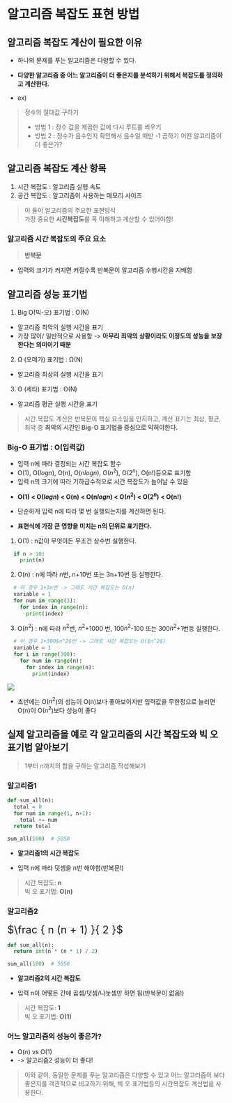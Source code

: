 # 알고리즘 복잡도 표현 방법

## 알고리즘 복잡도 계산이 필요한 이유
* 하나의 문제를 푸는 알고리즘은 다양할 수 있다.
* **다양한 알고리즘 중 어느 알고리즘이 더 좋은지를 분석하기 위해서 복잡도를 정의하고 계산한다.**  
  
* ex)
> 정수의 절대값 구하기  
>  - 방법 1 : 정수 값을 제곱한 값에 다시 루트를 씌우기
>  - 방법 2 : 정수가 음수인지 확인해서 음수일 때만 -1 곱하기
> 어떤 알고리즘이 더 좋은가?
  
  

## 알고리즘 복잡도 계산 항목
1. 시간 복잡도 : 알고리즘 실행 속도
2. 공간 복잡도 : 알고리즘이 사용하는 메모리 사이즈
  
> 이 둘이 알고리즘의 주요한 표현방식  
> 가장 중요한 **시간복잡도**를 꼭 이해하고 계산할 수 있어야함!
  
  
### 알고리즘 시간 복잡도의 주요 요소
> **반복문**
- 입력의 크기가 커지면 커질수록 반복문이 알고리즘 수행시간을 지배함
  
  

## 알고리즘 성능 표기법
1. Big O(빅-오) 표기법 : O(N)
 - 알고리즘 최악의 실행 시간을 표기
 - 가장 많이/ 일반적으로 사용함 -> **아무리 최악의 상황이라도 이정도의 성능을 보장한다는 의미이기 때문**  
  
2. Ω (오메가) 표기법 : Ω(N)
 - 알고리즘 최상의 실행 시간을 표기  
  
3. Θ (세타) 표기법 : Θ(N)
 - 알고리즘 평균 실행 시간을 표기  
  
> 시간 복잡도 계산은 반복문이 핵심 요소임을 인지하고, 계산 표기는 최상, 평균, 최악 중 **최악의 시간인 Big-O 표기법을 중심으로 익혀야한다.**
  
  
### Big-O 표기법 : O(입력값)
* 입력 n에 따라 결정되는 시간 복잡도 함수
* O(1), O($log n$), O(n), O(n$log n$), O($n^2$), O($2^n$), O(n!)등으로 표기함
* 입력 n의 크기에 따라 기하급수적으로 시간 복잡도가 늘어날 수 있음
 - **O(1) < O($log n$) < O(n) < O(n$log n$) < O($n^2$) < O($2^n$) < O(n!)**  
* 단순하게 입력 n에 따라 몇 번 실행되는지를 계산하면 된다.
 - **표현식에 가장 큰 영향을 미치는 n의 단위로 표기한다.**
 1. O(1) : n값이 무엇이든 무조건 상수번 실행한다.
   ```python
     if n > 10:
       print(n)
   ```
 2. O(n) : n에 따라 n번, n+10번 또는 3n+10번 등 실행한다.
   ```python
     # 이 경우 1+3n번 -> 그래도 시간 복잡도는 O(n)
     variable = 1
     for num in range(3):
       for index in range(n):
         print(index)
   ```
 3. O($n^2$) : n에 따라 $n^2$번, $n^2$+1000 번, 100$n^2$-100 또는 300$n^2$+1번등 실행한다.
   ```python
     # 이 경우 1+300$n^2$번 -> 그래도 시간 복잡도는 O($n^2$)
     variable = 1
     for i in range(300):
       for num in range(n):
         for index in range(n):
           print(index)
   ```  
  <img src="http://www.fun-coding.org/00_Images/bigo.png"/>

 - 초반에는 O($n^2$)의 성능이 O(n)보다 좋아보이지만 입력값을 무한정으로 늘리면 O(n)이 O($n^2$)보다 성능이 좋다
  
  
## 실제 알고리즘을 예로 각 알고리즘의 시간 복잡도와 빅 오 표기법 알아보기
> 1부터 n까지의 합을 구하는 알고리즘 작성해보기  
  
### 알고리즘1
```python
def sum_all(n):
  total = 0
  for num in range(1, n+1):
    total += num
  return total

sum_all(100)  # 5050
```
* **알고리즘1의 시간 복잡도**
 - 입력 n에 따라 덧셈을 n번 해야함(반복문!)
 > 시간 복잡도: **n**  
 > 빅 오 표기법: **O(n)** 
  
### 알고리즘2
<font size=5em>$\frac { n (n + 1) }{ 2 }$</font>
```python
def sum_all(n):
  return int(n * (n * 1) / 2)

sum_all(100)  # 5050
```
* **알고리즘2의 시간 복잡도**
 - 입력 n이 어떻든 간에 곱셈/덧셈/나눗셈만 하면 됨(반복문이 없음!)
 > 시간 복잡도: **1**  
 > 빅 오 표기법: **O(1)** 
  

### 어느 알고리즘의 성능이 좋은가?
* O(n) vs O(1)
* -> 알고리즘2 성능이 더 좋다!
> 이와 같이, 동일한 문제를 푸는 알고리즘은 다양할 수 있고 어느 알고리즘이 보다 좋은지를 객관적으로 비교하기 위해, 빅 오 표기법등의 시간복잡도 계산법을 사용한다.
 
